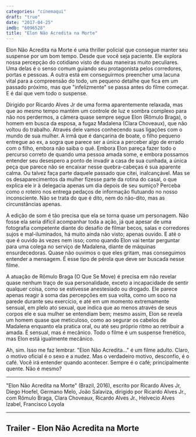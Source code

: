 ```yaml
---
categories: "cinemaqui"
draft: "true"
date: "2017-04-25"
imdb: "6096528"
title: "Elon Não Acredita na Morte"
---
```

Elon Não Acredita na Morte é uma thriller policial que consegue manter seu suspense por um bom tempo. Desde que você seja paciente. Ele explora nossa percepção do cotidiano visto de duas maneiras muito peculiares. Uma delas é o senso comum guiando seu protagonista pelos corredores, portas e pessoas. A outra está em conseguirmos preencher uma lacuna vital para a compreensão do todo, um pequeno detalhe que fica em um passado próximo, mas que "infelizmente" se passa antes do filme começar. E é daí que vem todo o suspense.

Dirigido por Ricardo Alves Jr de uma forma aparentemente relaxada, mas que ao mesmo tempo mantém um controle de luz e sombra complexo para não nos perdermos, a câmera quase sempre segue Elon (Rômulo Braga), o homem em busca da esposa, a fugaz Madalena (Clara Choveaux), que não voltou do trabalho. Através dele vamos conhecendo suas ligações com o mundo de sua mulher. A irmã que é dançarina de boate, o filho pequeno entregue ao ex, a sogra que parece ser a única a perceber algo de errado com o filho, embora não saiba o quê. Embora Elon pareça fazer todo o percurso correto de quando uma pessoa amada some, e embora possamos entender seu desespero a ponto de invadir a casa de sua cunhada, a única peça que parece não se encaixar nesse quebra-cabeças é sua aparente calma. Ou talvez faça parte daquele passado que citei, inalcançável. Mas se os desaparecimentos da mulher fizesse parte da rotina do casal, o que explica ele ir à delegacia apenas um dia depois de seu sumiço? Perceba como o roteiro nos entrega pedaços de informação flutuando no nosso inconsciente. Não se trata do que é dito, nem do não-dito, mas as circunstâncias apenas.

A edição de som é tão precisa que ela se torna quase um personagem. Não fosse ela seria difícil acompanhar toda a ação, já que apesar de uma fotografia competente diante do desafio de filmar becos, salas e corredores sujos e mal-iluminados, há muito ainda não visto; apenas ouvido. E até o que é ouvido às vezes nem isso; como quando Elon vai tentar perguntar para uma colega no serviço de Madalena, diante de máquinas ensurdecedoras. Quase não ouvimos o que eles gritam, mas conseguimos entender a mensagem. É esse tipo de pérola que deve ser buscada nesse filme.

A atuação de Rômulo Braga (O Que Se Move) é precisa em não revelar quase nenhum traço de sua personalidade, exceto a incapacidade de sentir qualquer coisa, como se estivesse anestesiado ou drogado. Ele parece apenas reagir à soma das percepções em sua volta, como um soco na parede durante seu exercício, e até em um momento extremamente sensual, em plelo ato sexual, que indica que ao menos através de seus corpos ele e sua mulher se entendiam bem; mesmo assim, Elon se revela um homem quase que meticuloso, como ao segurar os cabelos de Madalena enquanto ela pratica oral, ou até seu próprio ritmo ao retribuir a amada. É sensual, mas é mecânico. Todo o filme é um suspense frenético, mas Elon está igualmente mecânico.

Ah, sim. Isso me faz lembrar. "Elon Não Acredita..." é um filme adulto. Claro, o motivo oficial é o sexo e a nudez. Mas o verdadeiro motivo, desconfio, é o café. Você irá entender quando acontecer. Sempre é o café; principalmente quente. Não é mesmo?

<hr>"Elon Não Acredita na Morte" (Brazil, 2016), escrito por Ricardo Alves Jr, Diego Hoefel, Germano Melo, João Salaviza, dirigido por Ricardo Alves Jr., com Rômulo Braga, Clara Choveaux, Ricardo Alves Jr., Helvecio Alves Izabel, Francisco Loyola<hr>

<h2>Trailer - Elon Não Acredita na Morte<h2>
